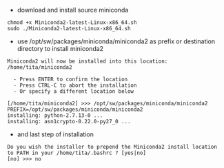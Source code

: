 
* download and install source miniconda
```
chmod +x Miniconda2-latest-Linux-x86_64.sh
sudo ./Miniconda2-latest-Linux-x86_64.sh

```
* use /opt/sw/packages/miniconda/miniconda2 as prefix or destination directory to install miniconda2
```
Miniconda2 will now be installed into this location:
/home/tita/miniconda2

  - Press ENTER to confirm the location
  - Press CTRL-C to abort the installation
  - Or specify a different location below

[/home/tita/miniconda2] >>> /opt/sw/packages/miniconda/miniconda2
PREFIX=/opt/sw/packages/miniconda/miniconda2
installing: python-2.7.13-0 ...
installing: asn1crypto-0.22.0-py27_0 ...

```
* and last step of installation
```
Do you wish the installer to prepend the Miniconda2 install location
to PATH in your /home/tita/.bashrc ? [yes|no]
[no] >>> no

```
